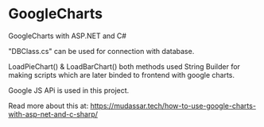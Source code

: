 # GoogleCharts
GoogleCharts with ASP.NET and C#

"DBClass.cs" can be used for connection with database.

LoadPieChart() & LoadBarChart() both methods used String Builder for making scripts which are later
binded to frontend with google charts.

Google JS APi is used in this project.

Read more about this at: https://mudassar.tech/how-to-use-google-charts-with-asp-net-and-c-sharp/

